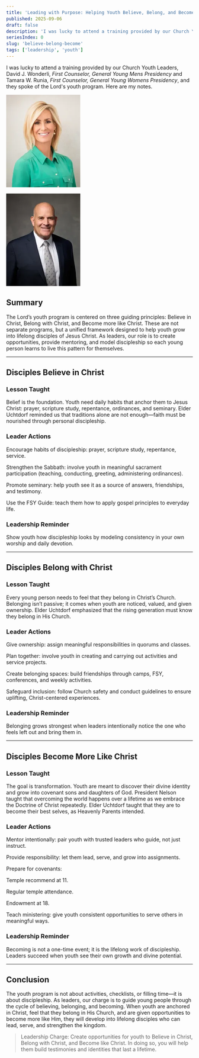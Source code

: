 ```yaml
---
title: 'Leading with Purpose: Helping Youth Believe, Belong, and Become'
published: 2025-09-06
draft: false
description: 'I was lucky to attend a training provided by our Church Youth Leaders, David J. Wonderli, First Counselor, General Young Mens Presidency and Tamara W. Runia, First Counselor, General Young Womens Presidency, and they spoke of the Lord’s youth program. Here are my notes.'
seriesIndex: 0
slug: 'believe-belong-become'
tags: ['leadership', 'youth']
---
```


I was lucky to attend a training provided by our Church Youth Leaders, David J. Wonderli, _First Counselor, General Young Mens Presidency_ and Tamara W. Runia, _First Counselor, General Young Womens Presidency_, and they spoke of the Lord's youth program. Here are my notes.

![Tamara W. Runia #pixelated](tamara-w-runia.png 'Tamara W. Runia, First Counselor, General Young Women Presidency, The Church of Jesus Christ of Latter-day Saints')

![David J. Wanderli #pixelated](david-j-wanderli.png 'David J. Wanderli, First Counselor, General Young Men Presidency, The Church of Jesus Christ of Latter-day Saints')

## Summary

The Lord’s youth program is centered on three guiding principles: Believe in Christ, Belong with Christ, and Become more like Christ. These are not separate programs, but a unified framework designed to help youth grow into lifelong disciples of Jesus Christ. As leaders, our role is to create opportunities, provide mentoring, and model discipleship so each young person learns to live this pattern for themselves.

---

## Disciples Believe in Christ

### Lesson Taught

Belief is the foundation. Youth need daily habits that anchor them to Jesus Christ: prayer, scripture study, repentance, ordinances, and seminary. Elder Uchtdorf reminded us that traditions alone are not enough—faith must be nourished through personal discipleship.

### Leader Actions

Encourage habits of discipleship: prayer, scripture study, repentance, service.

Strengthen the Sabbath: involve youth in meaningful sacrament participation (teaching, conducting, greeting, administering ordinances).

Promote seminary: help youth see it as a source of answers, friendships, and testimony.

Use the FSY Guide: teach them how to apply gospel principles to everyday life.

### Leadership Reminder

Show youth how discipleship looks by modeling consistency in your own worship and daily devotion.

---

## Disciples Belong with Christ

### Lesson Taught

Every young person needs to feel that they belong in Christ’s Church. Belonging isn’t passive; it comes when youth are noticed, valued, and given ownership. Elder Uchtdorf emphasized that the rising generation must know they belong in His Church.

### Leader Actions

Give ownership: assign meaningful responsibilities in quorums and classes.

Plan together: involve youth in creating and carrying out activities and service projects.

Create belonging spaces: build friendships through camps, FSY, conferences, and weekly activities.

Safeguard inclusion: follow Church safety and conduct guidelines to ensure uplifting, Christ-centered experiences.

### Leadership Reminder

Belonging grows strongest when leaders intentionally notice the one who feels left out and bring them in.

---

## Disciples Become More Like Christ

### Lesson Taught

The goal is transformation. Youth are meant to discover their divine identity and grow into covenant sons and daughters of God. President Nelson taught that overcoming the world happens over a lifetime as we embrace the Doctrine of Christ repeatedly. Elder Uchtdorf taught that they are to become their best selves, as Heavenly Parents intended.

### Leader Actions

Mentor intentionally: pair youth with trusted leaders who guide, not just instruct.

Provide responsibility: let them lead, serve, and grow into assignments.

Prepare for covenants:

Temple recommend at 11.

Regular temple attendance.

Endowment at 18.

Teach ministering: give youth consistent opportunities to serve others in meaningful ways.

### Leadership Reminder

Becoming is not a one-time event; it is the lifelong work of discipleship. Leaders succeed when youth see their own growth and divine potential.

---

## Conclusion

The youth program is not about activities, checklists, or filling time—it is about discipleship. As leaders, our charge is to guide young people through the cycle of believing, belonging, and becoming. When youth are anchored in Christ, feel that they belong in His Church, and are given opportunities to become more like Him, they will develop into lifelong disciples who can lead, serve, and strengthen the kingdom.

> Leadership Charge: Create opportunities for youth to Believe in Christ, Belong with Christ, and Become like Christ. In doing so, you will help them build testimonies and identities that last a lifetime.
